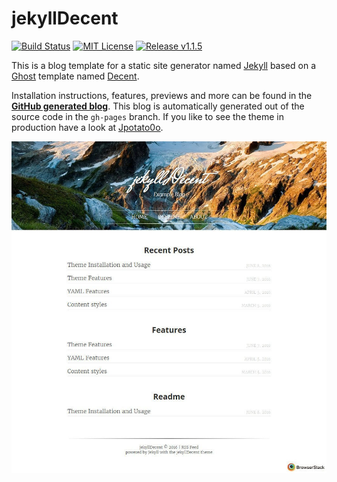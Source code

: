 # jekyllDecent
[![Build Status](https://travis-ci.org/jwillmer/jekyllDecent.svg?branch=gh-pages)](https://travis-ci.org/jwillmer/jekyllDecent) 
[![MIT License](https://img.shields.io/badge/license-MIT-green.svg)](#license)
[![Release v1.1.5](https://img.shields.io/badge/release-v1.1.5-blue.svg)](https://github.com/jwillmer/jekyllDecent/releases/tag/1.1.5)

This is a blog template for a static site generator named [Jekyll](https://jekyllrb.com/docs/home/) based on a [Ghost](https://ghost.org) template named [Decent](https://github.com/serenader2014/decent). 

Installation instructions, features, previews and more can be found in the **[GitHub generated blog](http://jwillmer.github.io/jekyllDecent)**. This blog is automatically generated out of the source code in the `gh-pages` branch. If you like to see the theme in production have a look at [Jpotato0o](https://jpotato0o.github.io).

[![](./media/img/2016-06-08-Readme-front-page-previewe.jpg)](http://jwillmer.github.io/jekyllDecent)
